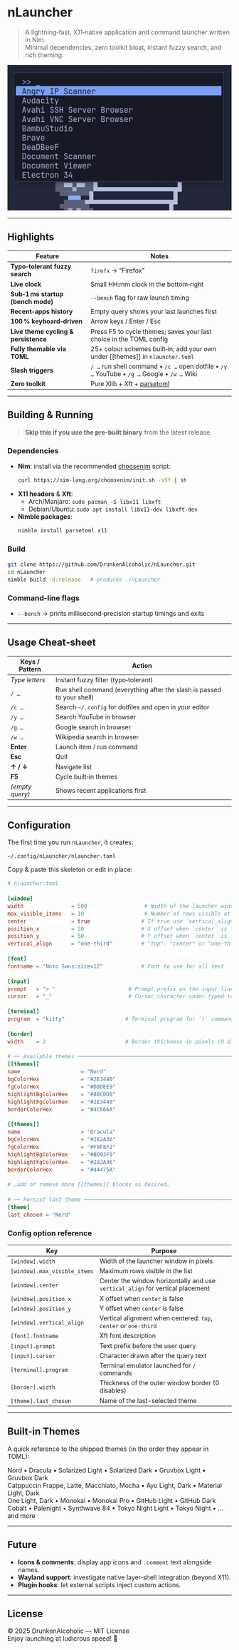 # nLauncher

> A lightning‑fast, X11‑native application and command launcher written in Nim.  
> Minimal dependencies, zero toolkit bloat, instant fuzzy search, and rich theming.

![nLauncher screenshot](Screenshot.gif)

---

## Highlights

| Feature                            | Notes                                                                                          |
| ---------------------------------- | ---------------------------------------------------------------------------------------------- |
| **Typo‑tolerant fuzzy search**     | `firefx` → “Firefox”                                                                           |
| **Live clock**                     | Small HH:mm clock in the bottom‑right                                                         |
| **Sub‑1 ms startup (bench mode)**  | `--bench` flag for raw launch timing                                                          |
| **Recent‑apps history**            | Empty query shows your last launches first                                                    |
| **100 % keyboard‑driven**          | Arrow keys / Enter / Esc                                                                      |
| **Live theme cycling & persistence** | Press F5 to cycle themes; saves your last choice in the TOML config                           |
| **Fully themable via TOML**        | 25+ colour schemes built‑in; add your own under [[themes]] in `nlauncher.toml`                 |
| **Slash triggers**                 | `/ …` run shell command • `/c …` open dotfile • `/y …` YouTube • `/g …` Google • `/w …` Wiki     |
| **Zero toolkit**                   | Pure Xlib + Xft + [parsetoml](https://github.com/pragmagic/parsetoml)                          |

---

## Building & Running

> **Skip this if you use the pre‑built binary** from the latest release.

### Dependencies

- **Nim**: install via the recommended [choosenim](https://nim-lang.org/choosenim) script:  
  ```bash
  curl https://nim-lang.org/choosenim/init.sh -sSf | sh
  ```
- **X11 headers** & **Xft**:  
  - Arch/Manjaro: `sudo pacman -S libx11 libxft`  
  - Debian/Ubuntu: `sudo apt install libx11-dev libxft-dev`
- **Nimble packages**:  
  ```bash
  nimble install parsetoml x11
  ```

### Build

```bash
git clone https://github.com/DrunkenAlcoholic/nLauncher.git
cd nLauncher
nimble build -d:release   # produces ./nLauncher
```

### Command‑line flags

- `--bench` → prints millisecond‑precision startup timings and exits  

---

## Usage Cheat‑sheet

| Keys / Pattern      | Action                                                                   |
| ------------------- | ------------------------------------------------------------------------ |
| _Type letters_      | Instant fuzzy filter (typo‑tolerant)                                     |
| `/ …`               | Run shell command (everything after the slash is passed to your shell)  |
| `/c …`              | Search `~/.config` for dotfiles and open in your editor                  |
| `/y …`              | Search YouTube in browser                                                |
| `/g …`              | Google search in browser                                                 |
| `/w …`              | Wikipedia search in browser                                              |
| **Enter**           | Launch item / run command                                                |
| **Esc**             | Quit                                                                     |
| **↑ / ↓**           | Navigate list                                                            |
| **F5**              | Cycle built‑in themes                                                    |
| _(empty query)_     | Shows recent applications first                                          |

---

## Configuration

The first time you run `nLauncher`, it creates:

```
~/.config/nLauncher/nlauncher.toml
```

Copy & paste this skeleton or edit in place:

```toml
# nlauncher.toml

[window]
width               = 500                  # Width of the launcher window
max_visible_items   = 10                   # Number of rows visible at once
center              = true                # If true use `vertical_align`; false uses `position_x`/`position_y`
position_x          = 20                  # X offset when `center` is false
position_y          = 50                  # Y offset when `center` is false
vertical_align      = "one-third"         # "top", "center" or "one-third" when centered

[font]
fontname = "Noto Sans:size=12"            # Font to use for all text

[input]
prompt   = "> "                       # Prompt prefix on the input line
cursor   = "_"                        # Cursor character under typed text

[terminal]
program  = "kitty"                   # Terminal program for `/` commands

[border]
width    = 2                         # Border thickness in pixels (0 disables)

# ── Available themes ───────────────────────────────────────────────────────
[[themes]]
name                   = "Nord"
bgColorHex             = "#2E3440"
fgColorHex             = "#D8DEE9"
highlightBgColorHex    = "#88C0D0"
highlightFgColorHex    = "#2E3440"
borderColorHex         = "#4C566A"

[[themes]]
name                   = "Dracula"
bgColorHex             = "#282A36"
fgColorHex             = "#F8F8F2"
highlightBgColorHex    = "#BD93F9"
highlightFgColorHex    = "#282A36"
borderColorHex         = "#44475A"

# …add or remove more [[themes]] blocks as desired…

# ── Persist last theme ─────────────────────────────────────────────────────
[theme]
last_chosen = "Nord"
```

### Config option reference

| Key                               | Purpose |
|-----------------------------------|---------|
| `[window].width`                  | Width of the launcher window in pixels |
| `[window].max_visible_items`      | Maximum rows visible in the list |
| `[window].center`                 | Center the window horizontally and use `vertical_align` for vertical placement |
| `[window].position_x`             | X offset when `center` is false |
| `[window].position_y`             | Y offset when `center` is false |
| `[window].vertical_align`         | Vertical alignment when centered: `top`, `center` or `one-third` |
| `[font].fontname`                 | Xft font description |
| `[input].prompt`                  | Text prefix before the user query |
| `[input].cursor`                  | Character drawn after the query text |
| `[terminal].program`              | Terminal emulator launched for `/` commands |
| `[border].width`                  | Thickness of the outer window border (0 disables) |
| `[theme].last_chosen`             | Name of the last-selected theme |

---

## Built‑in Themes

A quick reference to the shipped themes (in the order they appear in TOML):

Nord • Dracula • Solarized Light • Solarized Dark • Gruvbox Light • Gruvbox Dark  
Catppuccin Frappe, Latte, Macchiato, Mocha • Ayu Light, Dark • Material Light, Dark  
One Light, Dark • Monokai • Monokai Pro • GitHub Light • GitHub Dark  
Cobalt • Palenight • Synthwave 84 • Tokyo Night Light • Tokyo Night • …and more

---

## Future

- **Icons & comments**: display app icons and `.comment` text alongside names.  
- **Wayland support**: investigate native layer‑shell integration (beyond X11).  
- **Plugin hooks**: let external scripts inject custom actions.  

---

## License

© 2025 DrunkenAlcoholic — MIT License  
Enjoy launching at ludicrous speed! 🚀
